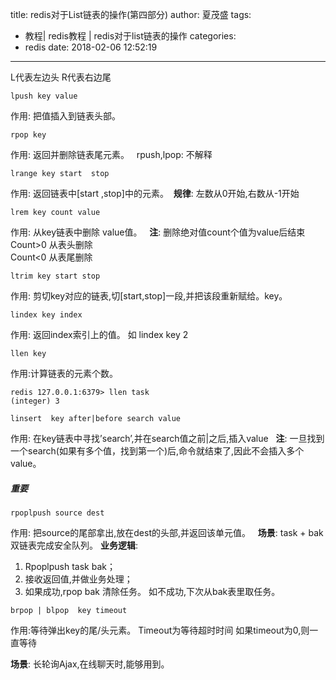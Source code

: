 title: redis对于List链表的操作(第四部分)
author: 夏茂盛
tags:
  - 教程| redis教程 | redis对于list链表的操作
categories:
  - redis
date: 2018-02-06 12:52:19
---
L代表左边头 R代表右边尾
~~~
lpush key value
~~~
作用: 把值插入到链表头部。
~~~
rpop key
~~~
作用: 返回并删除链表尾元素。  
rpush,lpop: 不解释
~~~
lrange key start  stop
~~~
作用: 返回链表中[start ,stop]中的元素。 
**规律**: 左数从0开始,右数从-1开始
~~~
lrem key count value
~~~
作用: 从key链表中删除 value值。  
**注**: 删除绝对值count个值为value后结束  
Count>0 从表头删除  
Count<0 从表尾删除

~~~
ltrim key start stop
~~~
作用: 剪切key对应的链表,切[start,stop]一段,并把该段重新赋给。key。
~~~
lindex key index
~~~
作用: 返回index索引上的值。
如  lindex key 2
~~~
llen key
~~~
作用:计算链表的元素个数。
~~~
redis 127.0.0.1:6379> llen task
(integer) 3
~~~
~~~
linsert  key after|before search value
~~~
作用: 在key链表中寻找’search’,并在search值之前|之后,插入value  
**注**: 一旦找到一个search(如果有多个值，找到第一个)后,命令就结束了,因此不会插入多个value。

##### 重要
~~~
rpoplpush source dest
~~~
作用: 把source的尾部拿出,放在dest的头部,并返回该单元值。   
**场景**: task + bak 双链表完成安全队列。
**业务逻辑**:
1. Rpoplpush task bak；
2. 接收返回值,并做业务处理；
3. 如果成功,rpop bak 清除任务。 如不成功,下次从bak表里取任务。

~~~
brpop | blpop  key timeout
~~~
作用:等待弹出key的尾/头元素。 
Timeout为等待超时时间
如果timeout为0,则一直等待

**场景**: 长轮询Ajax,在线聊天时,能够用到。